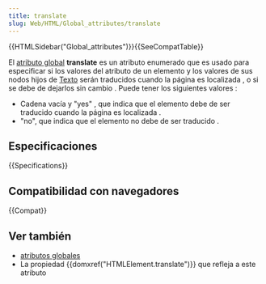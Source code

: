 ```yaml
---
title: translate
slug: Web/HTML/Global_attributes/translate
---
```


{{HTMLSidebar("Global_attributes")}}{{SeeCompatTable}}

El [atributo global](/es/docs/Web/HTML/Atributos_Globales) **translate** es un atributo enumerado que es usado para especificar si los valores del atributo de un elemento y los valores de sus nodos hijos de [Texto](https://html.spec.whatwg.org/multipage/infrastructure.html#text) serán traducidos cuando la página es localizada , o si se debe de dejarlos sin cambio . Puede tener los siguientes valores :

- Cadena vacía y "yes" , que indica que el elemento debe de ser traducido cuando la página es localizada .
- "no", que indica que el elemento no debe de ser traducido .

## Especificaciones

{{Specifications}}

## Compatibilidad con navegadores

{{Compat}}

## Ver también

- [atributos globales](/es/docs/Web/HTML/Atributos_Globales)
- La propiedad {{domxref("HTMLElement.translate")}} que refleja a este atributo
